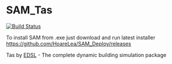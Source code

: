 # SAM_Tas
[![Build Status](https://hldigitalinnovation.visualstudio.com/HLApps/_apis/build/status/SAM/SAM-deploy-SAM_Tas?branchName=master)](https://hldigitalinnovation.visualstudio.com/HLApps/_build/latest?definitionId=28&branchName=master)

To install SAM from .exe just download and run latest installer 
https://github.com/HoareLea/SAM_Deploy/releases

Tas by [EDSL](https://www.edsl.net/) - The complete dynamic building simulation package
